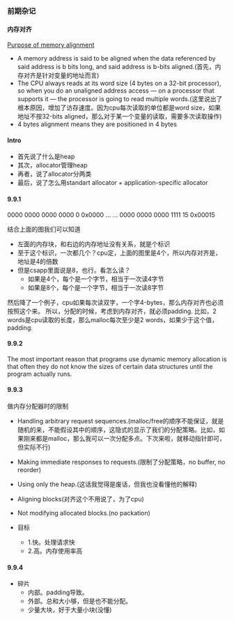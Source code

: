 ### 前期杂记

#### 内存对齐

[Purpose of memory alignment](https://stackoverflow.com/questions/381244/purpose-of-memory-alignment)

-  A memory address is said to be aligned when the data referenced by said address is b bits long, and said address is b-bits aligned.(首先，内存对齐是针对变量的地址而言)
- The CPU always reads at its word size (4 bytes on a 32-bit processor), so when you do an unaligned address access — on a processor that supports it — the processor is going to read multiple words.(这里说出了根本原因，增加了访存速度。因为cpu每次读取的单位都是word size，如果地址不按32-bits aligned，那么对于某一个变量的读取，需要多次读取操作)
- 4 bytes alignment means they are positioned in 4 bytes

#### Intro

- 首先说了什么是heap
- 其次，allocator管理heap
- 再者，说了allocator分两类
- 最后，说了怎么用standart allocator + application-specific allocator

#### 9.9.1

0000 0000 0000 0000  0  0x0000
...
...
0000 0000 0000 1111 15  0x00015

结合上面的图我们可以知道
- 左面的内存块，和右边的内存地址没有关系，就是个标识
- 至于这个标识，一次都几个？cpu定，上面的图里是4个，所以内存对齐是，地址是4的倍数
- 但是csapp里面说是8，也行。看怎么读？
    - 如果是4个，每个是一个字节，相当于一次读4字节
    - 如果是8个，每个是一个字节，相当于一次读8字节

然后降了一个例子，cpu如果每次读双字，一个字4-bytes，那么内存对齐也必须按照这个来。
所以，分配的时候，考虑到内存对齐，就必须padding.
比如，2 words是cpu读取的长度，那么malloc每次至少是2 words，如果少于这个值，padding.

#### 9.9.2

The most important reason that programs use dynamic memory allocation is that
often they do not know the sizes of certain data structures until the program
actually runs.

#### 9.9.3

做内存分配器时的限制

- Handling arbitrary request sequences.(malloc/free的顺序不能保证，就是随机的来，不能假设其中的顺序，这隐式的显示了我们的分配策略。比如，如果刚来都是malloc，那么我可以一次分配多点。下次来啦，就移动指针即可，但实际不行)
- Making immediate responses to requests.(限制了分配策略，no buffer, no reorder)
- Using only the heap.(这话我觉得是废话，但我也没看懂他的解释)
- Aligning blocks(对齐这个不用说了，为了cpu)
- Not modifying allocated blocks.(no packation)

- 目标
    - 1.快。处理请求快
    - 2.高。内存使用率高

#### 9.9.4

- 碎片
    - 内部。padding导致。
    - 外部。总和大小够，但是也不能分配。
    - 少量大块，好于大量小块(没懂)